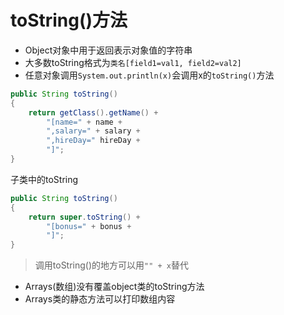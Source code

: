 # toString()方法

- Object对象中用于返回表示对象值的字符串
- 大多数toString格式为`类名[field1=val1, field2=val2]`
- 任意对象调用`System.out.println(x)`会调用x的`toString()`方法

```java
public String toString()
{
    return getClass().getName() + 
        "[name=" + name +
        ",salary=" + salary +
        ",hireDay=" hireDay +
        "]";
}
```
子类中的toString

```java
public String toString()
{
    return super.toString() + 
        "[bonus=" + bonus +
        "]";
}
```

> 调用toString()的地方可以用`"" + x`替代

- Arrays(数组)没有覆盖object类的toString方法
- Arrays类的静态方法可以打印数组内容
